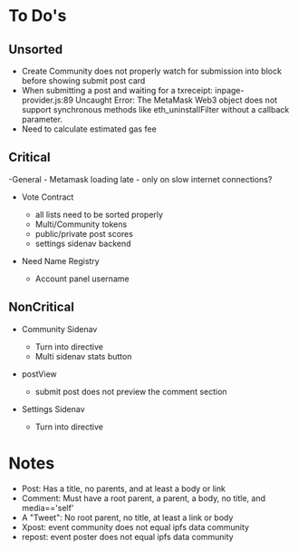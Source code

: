 # To Do's #

## Unsorted ##
- Create Community does not properly watch for submission into block before showing submit post card
- When submitting a post and waiting for a txreceipt: inpage-provider.js:89 Uncaught Error: The MetaMask Web3 object does not support synchronous methods like eth_uninstallFilter without a callback parameter.
- Need to calculate estimated gas fee

## Critical ##
-General
    - Metamask loading late
        - only on slow internet connections?

- Vote Contract
    - all lists need to be sorted properly
    - Multi/Community tokens
    - public/private post scores
    - settings sidenav backend

- Need Name Registry
    - Account panel username


## NonCritical ##
- Community Sidenav
    - Turn into directive
    - Multi sidenav stats button
    
- postView
    - submit post does not preview the comment section

- Settings Sidenav
    - Turn into directive
    



    
# Notes #
- Post: Has a title, no parents, and at least a body or link
- Comment: Must have a root parent, a parent, a body, no title, and media=='self'
- A "Tweet": No root parent, no title, at least a link or body
- Xpost: event community does not equal ipfs data community
- repost: event poster does not equal ipfs data community